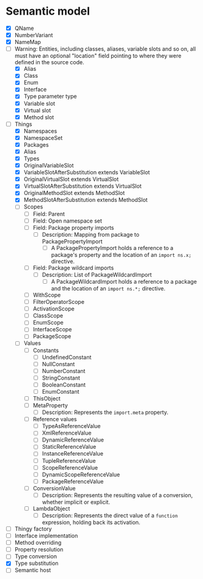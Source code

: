 # Semantic model

* [x] QName
* [x] NumberVariant
* [x] NameMap
* [ ] Warning: Entities, including classes, aliases, variable slots and so on, all must have an optional "location" field pointing to where they were defined in the source code.
  * [x] Alias
  * [x] Class
  * [x] Enum
  * [x] Interface
  * [x] Type parameter type
  * [x] Variable slot
  * [x] Virtual slot
  * [x] Method slot
* [ ] Things
  * [x] Namespaces
  * [x] NamespaceSet
  * [x] Packages
  * [x] Alias
  * [x] Types
  * [x] OriginalVariableSlot
  * [x] VariableSlotAfterSubstitution extends VariableSlot
  * [x] OriginalVirtualSlot extends VirtualSlot
  * [x] VirtualSlotAfterSubstitution extends VirtualSlot
  * [x] OriginalMethodSlot extends MethodSlot
  * [x] MethodSlotAfterSubstitution extends MethodSlot
  * [ ] Scopes
    * [ ] Field: Parent
    * [ ] Field: Open namespace set
    * [ ] Field: Package property imports
      * [ ] Description: Mapping from package to PackagePropertyImport
        * [ ] A PackagePropertyImport holds a reference to a package's property and the location of an `import ns.x;` directive.
    * [ ] Field: Package wildcard imports
      * [ ] Description: List of PackageWildcardImport
        * [ ] A PackageWildcardImport holds a reference to a package and the location of an `import ns.*;` directive.
    * [ ] WithScope
    * [ ] FilterOperatorScope
    * [ ] ActivationScope
    * [ ] ClassScope
    * [ ] EnumScope
    * [ ] InterfaceScope
    * [ ] PackageScope
  * [ ] Values
    * [ ] Constants
      * [ ] UndefinedConstant
      * [ ] NullConstant
      * [ ] NumberConstant
      * [ ] StringConstant
      * [ ] BooleanConstant
      * [ ] EnumConstant
    * [ ] ThisObject
    * [ ] MetaProperty
      * [ ] Description: Represents the `import.meta` property.
    * [ ] Reference values
      * [ ] TypeAsReferenceValue
      * [ ] XmlReferenceValue
      * [ ] DynamicReferenceValue
      * [ ] StaticReferenceValue
      * [ ] InstanceReferenceValue
      * [ ] TupleReferenceValue
      * [ ] ScopeReferenceValue
      * [ ] DynamicScopeReferenceValue
      * [ ] PackageReferenceValue
    * [ ] ConversionValue
      * [ ] Description: Represents the resulting value of a conversion, whether implicit or explicit.
    * [ ] LambdaObject
      * [ ] Description: Represents the direct value of a `function` expression, holding back its activation.
* [ ] Thingy factory
* [ ] Interface implementation
* [ ] Method overriding
* [ ] Property resolution
* [ ] Type conversion
* [x] Type substitution
* [ ] Semantic host